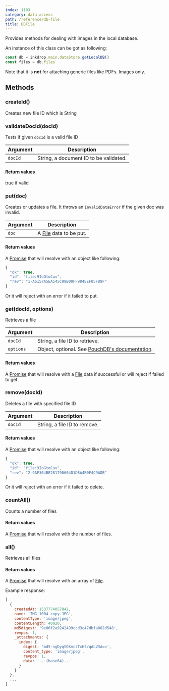 ```yaml
---
index: 1103
category: data-access
path: /reference/db-file
title: DBFile
---
```


Provides methods for dealing with images in the local database.

An instance of this class can be got as following:

```js
const db = inkdrop.main.dataStore.getLocalDB()
const files = db.files
```

Note that it is **not** for attaching generic files like PDFs. Images only.

## Methods

### createId()

Creates new file ID which is String

### validateDocId(docId)

Tests if given `docId` is a valid file ID

| Argument | Description                            |
| -------- | -------------------------------------- |
| `docId`  | String, a document ID to be validated. |

#### Return values

true if valid

### put(doc)

Creates or updates a file. It throws an `InvalidDataError` if the given doc was invalid.

| Argument | Description                                                               |
| -------- | ------------------------------------------------------------------------- |
| `doc`    | A [File](/reference/data-models#a-nameresource-filefilea) data to be put. |

#### Return values

A [Promise](https://developer.mozilla.org/en-US/docs/Web/JavaScript/Reference/Global_Objects/Promise) that will resolve with an object like following:

```js
{
  "ok": true,
  "id": "file:9IoGtoCuv",
  "rev": "1-A6157A5EA545C99B00FF904EEF05FD9F"
}
```

Or it will reject with an error if it failed to put.

### get(docId, options)

Retrieves a file

| Argument  | Description                                                                                   |
| --------- | --------------------------------------------------------------------------------------------- |
| `docId`   | String, a file ID to retrieve.                                                                |
| `options` | Object, optional. See [PouchDB's documentation](https://pouchdb.com/api.html#fetch_document). |

#### Return values

A [Promise](https://developer.mozilla.org/en-US/docs/Web/JavaScript/Reference/Global_Objects/Promise) that will resolve with a [File](/reference/data-models#a-nameresource-filefilea) data if successful or will reject if failed to get.

### remove(docId)

Deletes a file with specified file ID

| Argument | Description                  |
| -------- | ---------------------------- |
| `docId`  | String, a file ID to remove. |

#### Return values

A [Promise](https://developer.mozilla.org/en-US/docs/Web/JavaScript/Reference/Global_Objects/Promise) that will resolve with an object like following:

```js
{
  "ok": true,
  "id": "file:9IoGtoCuv",
  "rev": "2-9AF304BE281790604D1D8A4B0F4C9ADB"
}
```

Or it will reject with an error if it failed to delete.

### countAll()

Counts a number of files

#### Return values

A [Promise](https://developer.mozilla.org/en-US/docs/Web/JavaScript/Reference/Global_Objects/Promise) that will resolve with the number of files.

### all()

Retrieves all files

#### Return values

A [Promise](https://developer.mozilla.org/en-US/docs/Web/JavaScript/Reference/Global_Objects/Promise) that will resolve with an array of [File](/reference/data-models#a-nameresource-filefilea).

Example response:

```js
[
  {
    createdAt: 1537774057842,
    name: 'IMG_1004 copy.JPG',
    contentType: 'image/jpeg',
    contentLength: 40020,
    md5digest: '9e00f2a9242499ccd3c47dbfa802d548',
    revpos: 1,
    _attachments: {
      index: {
        digest: 'md5-ngDyqSQkmczTxH2/qALVSA==',
        content_type: 'image/jpeg',
        revpos: 1,
        data: '...(base64)...'
      }
    }
  },
  ...
]
```
